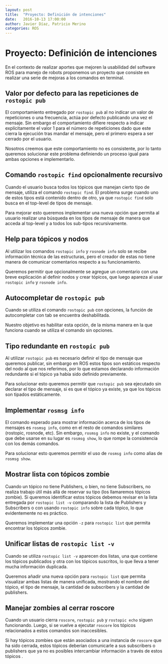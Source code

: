 ```yaml
---
layout: post
title:  "Proyecto: Definición de intenciones"
date:   2016-10-13 17:00:00
author: Javier Díaz, Patricio Merino
categories: ROS
---
```


# Proyecto: Definición de intenciones

En el contexto de realizar aportes que mejoren la usabilidad del software ROS para manejo de robots proponemos un proyecto que consiste en realizar una serie de mejoras a los comandos en terminal.

## Valor por defecto para las repeticiones de `rostopic pub`
El comportamiento entregado por `rostopic pub` al no indicar un valor de repeticiones o una frecuencia, actúa por defecto publicando una vez el mensaje. Sin embargo el comportamiento difiere respecto a indicar explícitamente el valor 1 para el número de repeticiones dado que este cierra la ejecución tras mandar el mensaje, pero el primero espera a ser cerrado por el usuario.

Nosotros creemos que este comportamiento no es consistente, por lo tanto queremos solucionar este problema definiendo un proceso igual para ambas opciones e implementarlo.

## Comando `rostopic find` opcionalmente recursivo
Cuando el usuario busca todos los tópicos que manejan cierto tipo de mensaje, utiliza el comando `rostopic find`. El problema surge cuando uno de estos tipos está contenido dentro de otro, ya que `rostopic find` solo busca en el top-level de tipos de mensaje.

Para mejorar esto queremos implementar una nueva opción que permita al usuario realizar una búsqueda en los tipos de mensaje de manera que acceda al top-level y a todos los sub-tipos recursivamente.

## Help para tópicos y nodos
Al utilizar los comandos `rostopic info` y `rosnode info` solo se recibe información técnica de las estructuras, pero el creador de estas no tiene manera de comunicar comentarios respecto a su funcionamiento.

Queremos permitir que opcionalmente se agregue un comentario con una breve explicación al definir nodos y crear tópicos, que luego apareza al usar `rostopic info` y `rosnode info`.

## Autocompletar de `rostopic pub`
Cuando se utiliza el comando `rostopic pub` con opciones, la función de autocompletar con tab se encuentra deshabilitada.

Nuestro objetivo es habilitar esta opción, de la misma manera en la que funciona cuando se utiliza el comando sin opciones.

## Tipo redundante en `rostopic pub`
Al utilizar `rostopic pub` es necesario definir el tipo de mensaje que queremos publicar, sin embargo en ROS estos tipos son estáticos respecto del nodo al que nos referimos, por lo que estamos declarando información redundante si el tópico ya había sido definido previamente.

Para solucionar esto queremos permitir que `rostopic pub` sea ejecutado sin declarar el tipo de mensaje, si es que el tópico ya existe, ya que los tópicos son tipados estáticamente.

## Implementar `rosmsg info`
El comando esperado para mostrar información acerca de los tipos de mensajes es `rosmsg info`, como en el resto de comandos similares (rostopic, rosnode, etc). Sin embargo, `rosmsg info` no existe, y el comando que debe usarse en su lugar es `rosmsg show`, lo que rompe la consistencia con los demás comandos.

Para solucionar esto queremos permitir el uso de `rosmsg info` como alias de `rosmsg show`.

## Mostrar lista con tópicos zombie
Cuando un tópico no tiene Publishers, o bien, no tiene Subscribers, no realiza trabajo útil más allá de reservar su tipo (los llamaremos tópicos zombie). Si queremos identificar estos tópicos debemos revisar en la lista entregada por `rostopic list -v` comparando la lista de Publishers y Subscribers o con usando `rostopic info` sobre cada tópico, lo que evidentemente no es práctico.

Queremos implementar una opción `-z` para `rostopic list` que permita encontrar los tópicos zombie.

## Unificar listas de `rostopic list -v`
Cuando se utiliza `rostopic list -v` aparecen dos listas, una que contiene los tópicos publicados y otra con los tópicos suscritos, lo que lleva a tener mucha información duplicada.

Queremos añadir una nueva opción para `rostopic list` que permita visualizar ambas listas de manera unificada, mostrando el nombre del tópico, el tipo de mensaje, la cantidad de subscribers y la cantidad de publishers.

## Manejar zombies al cerrar roscore
Cuando un usuario cierra `roscore`, `rostopic pub` y `rostopic echo` siguen funcionando. Luego, si se vuelve a ejecutar `roscore` los tópicos relacionados a estos comandos son inaccesibles.

Si hay tópicos zombies que están asociados a una instancia de `roscore` que ha sido cerrada, estos tópicos deberían comunicarle a sus subscribers o publishers que ya no es posibles intercambiar información a través de estos tópicos .
